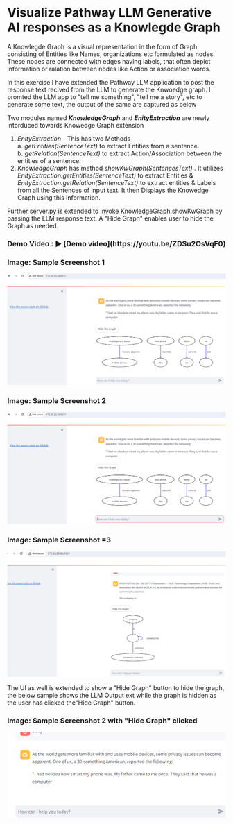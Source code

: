 <b><h1>Visualize Pathway LLM Generative AI responses as a Knowlegde Graph</h1></b>

A Knowlegde Graph is a visual representation in the form of Graph consisting of Entities like Names, organizations etc formulated as nodes. These nodes are connected with edges having labels, that often depict information or ralation between nodes like Action or association words.  

In this exercise I have extended the Pathway LLM application to post the response text recived from the LLM to generate the Knwoedge graph. I promted the LLM app to "tell me something", "tell me a story", etc to generate some text, the output of the same are captured as below 

Two modules named <b><i>KnowledgeGraph</b></i> and <b><i>EnityExtraction</b></i> are newly intorduced towards Knowedge Graph extension
1. <i>EnityExtraction</i> - This has two Methods <br>
    a. <i>getEntities(SentenceText)</i> to extract Entities from a sentence.<br>
    b. <i>getRelation(SentenceText)</i> to extract Action/Association between the entities of a sentence.<br>
2. <i>KnowledgeGraph</i> has method <i>showKwGraph(SentencesText)</i> . It utilizes <i>EnityExtraction.getEntities(SentenceText)</i> to extract Entities &  <i>EnityExtraction.getRelation(SentenceText)</i> to extract entities & Labels from all the Sentences of input text. It then Displays the Knowedge Graph using this information. 

Further server.py is extended to invoke KnowledgeGraph.showKwGraph by passing the LLM response text. A "Hide Graph" enables user to hide the Graph as needed.

<h3>Demo Video :    
▶️ [Demo video](https://youtu.be/ZDSu2OsVqF0)
</h3>

<h3>Image: Sample Screenshot 1 </h3>

![Sample Screenshot 1](https://github.com/RaghuKodandaRao/llm-app/blob/main/.github/assets/KnowledgeGraphDemo1.PNG)

<h3>Image: Sample Screenshot 2</h3>

![Sample Screenshot 2](https://github.com/RaghuKodandaRao/llm-app/blob/main/.github/assets/KnowledgeGraphDemo2.PNG)

<h3>Image: Sample Screenshot =3</h3>

![Sample Screenshot 3](https://github.com/RaghuKodandaRao/llm-app/blob/main/.github/assets/KnowledgeGraphDemo3.PNG)

The UI as well is extended to show a "Hide Graph" button to hide the graph, the below sample shows the LLM Output ext while the graph is hidden as the user has clicked the"Hide Graph" button.
<h3>Image: Sample Screenshot 2 with "Hide Graph" clicked</h3>

![Hide Button in action](https://github.com/RaghuKodandaRao/llm-app/blob/main/.github/assets/KnowledgeGraphDemo2_Onclick_HideGraphButton.PNG)


